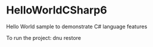 # HelloWorldCSharp6
Hello World sample to demonstrate C# language features

To run the project:
dnu restore
